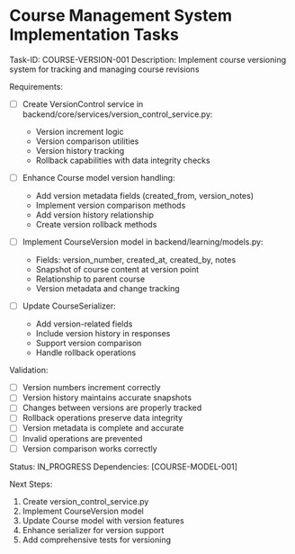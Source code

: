 # Course Management System Implementation Tasks

Task-ID: COURSE-VERSION-001
Description: Implement course versioning system for tracking and managing course revisions

Requirements:
  - [ ] Create VersionControl service in backend/core/services/version_control_service.py:
    * Version increment logic
    * Version comparison utilities
    * Version history tracking
    * Rollback capabilities with data integrity checks

  - [ ] Enhance Course model version handling:
    * Add version metadata fields (created_from, version_notes)
    * Implement version comparison methods
    * Add version history relationship
    * Create version rollback methods

  - [ ] Implement CourseVersion model in backend/learning/models.py:
    * Fields: version_number, created_at, created_by, notes
    * Snapshot of course content at version point
    * Relationship to parent course
    * Version metadata and change tracking

  - [ ] Update CourseSerializer:
    * Add version-related fields
    * Include version history in responses
    * Support version comparison
    * Handle rollback operations

Validation:
  - [ ] Version numbers increment correctly
  - [ ] Version history maintains accurate snapshots
  - [ ] Changes between versions are properly tracked
  - [ ] Rollback operations preserve data integrity
  - [ ] Version metadata is complete and accurate
  - [ ] Invalid operations are prevented
  - [ ] Version comparison works correctly

Status: IN_PROGRESS
Dependencies: [COURSE-MODEL-001]

Next Steps:
1. Create version_control_service.py
2. Implement CourseVersion model
3. Update Course model with version features
4. Enhance serializer for version support
5. Add comprehensive tests for versioning